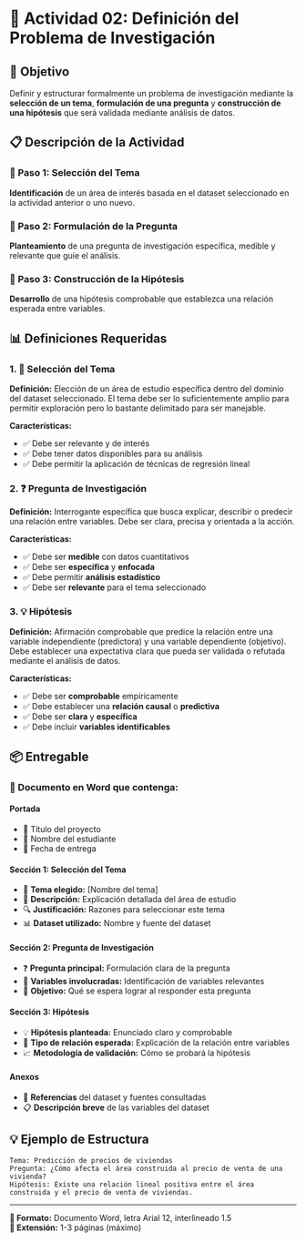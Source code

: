 # 📝 Actividad 02: Definición del Problema de Investigación

## 🎯 Objetivo
Definir y estructurar formalmente un problema de investigación mediante la **selección de un tema**, **formulación de una pregunta** y **construcción de una hipótesis** que será validada mediante análisis de datos.

## 📋 Descripción de la Actividad

### 🔹 Paso 1: Selección del Tema
**Identificación** de un área de interés basada en el dataset seleccionado en la actividad anterior o uno nuevo.

### 🔹 Paso 2: Formulación de la Pregunta
**Planteamiento** de una pregunta de investigación específica, medible y relevante que guíe el análisis.

### 🔹 Paso 3: Construcción de la Hipótesis
**Desarrollo** de una hipótesis comprobable que establezca una relación esperada entre variables.

## 📊 Definiciones Requeridas

### 1. 🎨 Selección del Tema
**Definición:**
Elección de un área de estudio específica dentro del dominio del dataset seleccionado. El tema debe ser lo suficientemente amplio para permitir exploración pero lo bastante delimitado para ser manejable.

**Características:**
- ✅ Debe ser relevante y de interés
- ✅ Debe tener datos disponibles para su análisis
- ✅ Debe permitir la aplicación de técnicas de regresión lineal

### 2. ❓ Pregunta de Investigación
**Definición:**
Interrogante específica que busca explicar, describir o predecir una relación entre variables. Debe ser clara, precisa y orientada a la acción.

**Características:**
- ✅ Debe ser **medible** con datos cuantitativos
- ✅ Debe ser **específica** y **enfocada**
- ✅ Debe permitir **análisis estadístico**
- ✅ Debe ser **relevante** para el tema seleccionado

### 3. 💡 Hipótesis
**Definición:**
Afirmación comprobable que predice la relación entre una variable independiente (predictora) y una variable dependiente (objetivo). Debe establecer una expectativa clara que pueda ser validada o refutada mediante el análisis de datos.

**Características:**
- ✅ Debe ser **comprobable** empíricamente
- ✅ Debe establecer una **relación causal** o **predictiva**
- ✅ Debe ser **clara** y **específica**
- ✅ Debe incluir **variables identificables**

## 📦 Entregable

### 📄 Documento en Word que contenga:

#### **Portada**
- 📌 Título del proyecto
- 📌 Nombre del estudiante
- 📌 Fecha de entrega

#### **Sección 1: Selección del Tema** 
- 🎯 **Tema elegido:** [Nombre del tema]
- 📖 **Descripción:** Explicación detallada del área de estudio
- 🔍 **Justificación:** Razones para seleccionar este tema
- 📊 **Dataset utilizado:** Nombre y fuente del dataset

#### **Sección 2: Pregunta de Investigación**
- ❓ **Pregunta principal:** Formulación clara de la pregunta
- 📝 **Variables involucradas:** Identificación de variables relevantes
- 🎯 **Objetivo:** Qué se espera lograr al responder esta pregunta

#### **Sección 3: Hipótesis**
- 💡 **Hipótesis planteada:** Enunciado claro y comprobable
- 🔬 **Tipo de relación esperada:** Explicación de la relación entre variables
- 📈 **Metodología de validación:** Cómo se probará la hipótesis

#### **Anexos**
- 🔗 **Referencias** del dataset y fuentes consultadas
- 📋 **Descripción breve** de las variables del dataset

## 💡 Ejemplo de Estructura

```
Tema: Predicción de precios de viviendas
Pregunta: ¿Cómo afecta el área construida al precio de venta de una vivienda?
Hipótesis: Existe una relación lineal positiva entre el área construida y el precio de venta de viviendas.
```

---

**📏 Formato:** Documento Word, letra Arial 12, interlineado 1.5  
**🔢 Extensión:** 1-3 páginas (máximo)
